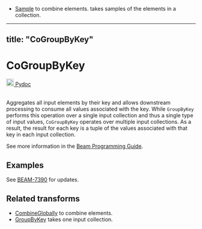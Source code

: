 * [Sample](/documentation/transforms/python/aggregation/sample) to combine elements. takes samples of the elements in a collection.
---
title: "CoGroupByKey"
---
<!--
Licensed under the Apache License, Version 2.0 (the "License");
you may not use this file except in compliance with the License.
You may obtain a copy of the License at

http://www.apache.org/licenses/LICENSE-2.0

Unless required by applicable law or agreed to in writing, software
distributed under the License is distributed on an "AS IS" BASIS,
WITHOUT WARRANTIES OR CONDITIONS OF ANY KIND, either express or implied.
See the License for the specific language governing permissions and
limitations under the License.
-->

# CoGroupByKey
<table align="left">
    <a target="_blank" class="button"
        href="https://beam.apache.org/releases/pydoc/current/apache_beam.transforms.util.html#apache_beam.transforms.util.CoGroupByKey">
      <img src="https://beam.apache.org/images/logos/sdks/python.png" width="20px" height="20px"
           alt="Pydoc" />
     Pydoc
    </a>
</table>
<br><br>


Aggregates all input elements by their key and allows downstream processing
to consume all values associated with the key. While `GroupByKey` performs
this operation over a single input collection and thus a single type of input
values, `CoGroupByKey` operates over multiple input collections. As a result,
the result for each key is a tuple of the values associated with that key in
each input collection.

See more information in the [Beam Programming Guide](/documentation/programming-guide/#cogroupbykey).

## Examples
See [BEAM-7390](https://issues.apache.org/jira/browse/BEAM-7390) for updates. 

## Related transforms
* [CombineGlobally](/documentation/transforms/python/aggregation/combineglobally) to combine elements.
* [GroupByKey](/documentation/transforms/python/aggregation/groupbykey) takes one input collection.
